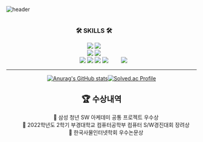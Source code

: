 ![header](https://capsule-render.vercel.app/api?type=waving&color=dafbe1&height=200&text=Hello,%20world!&animation=fadeIn&fontAlignY=45)

<!-- body start -->
<div align="center">
<!-- skillBox start -->
<div>
<!-- toolBox start -->
<div style="display:inline-block;margin-right: 10px;">

### 🛠 SKILLS 🛠
<img src="https://img.shields.io/badge/-JAVA-007396?style=flat-square&logo=java&logoColor=white">
<img src="https://img.shields.io/badge/-Spring Boot-6DB33F?style=flat-square&logo=SpringBoot&logoColor=white"/><br>
<img src="https://img.shields.io/badge/MySQL-4479A1?style=flat-square&logo=MySQL&logoColor=white"/>
<img src="https://img.shields.io/badge/MariaDB-003545?style=flat-square&logo=MariaDB&logoColor=white"/><br>
<img src="https://img.shields.io/badge/Amazon AWS-232F3E?style=flat-square&logo=Amazon AWS&logoColor=white"/>
<img src="https://img.shields.io/badge/Ubuntu-E95420?style=flat-square&logo=Ubuntu&logoColor=white"/>
<img src="https://img.shields.io/badge/Docker-2496ED?style=flat-square&logo=Docker&logoColor=white"/>
<img src="https://img.shields.io/badge/NGINX-009639?style=flat-square&logo=NGINX&logoColor=white"/>
</div>
<!-- toolBox end -->
<!-- mostUsed box start -->
<div style="display:inline-block;margin-left: 10px;">
  <img src="https://github-readme-stats.vercel.app/api/top-langs/?username=seongho-98&hide=html,javascript,css,scss&&layout=compact&theme=dracula"/>
</div>
<!-- mostUsed box start -->
</div>
<!-- skillBox end -->

---

[![Anurag's GitHub stats](https://github-readme-stats.vercel.app/api?username=seongho-98&theme=dracula)](https://github.com/seongho-98/github-readme-stats)[![Solved.ac Profile](http://mazassumnida.wtf/api/v2/generate_badge?boj=gktjdgh98)](https://solved.ac/gktjdgh98/)

<!-- 수상내역 start -->
<div>

## 🏆 수상내역

<ul style="list-style-type:none;">
    <li>
        🎇 삼성 청년 SW 아케데미 공통 프로젝트 우수상
    </li>
    <li>
        🎇 2022학년도 2학기 부경대학교 컴퓨터공학부 컴퓨터 S/W경진대회 장려상
    </li>
    <li>
        <a style="text-decoration:none;color:inherit;" href="https://www.busan.com/view/busan/view.php?code=2022111117284604210">🎇 한국사물인터넷학회 우수논문상</a>
    </li>
</div>
<!-- 수상내역 end -->

</div>
<!-- body end -->


